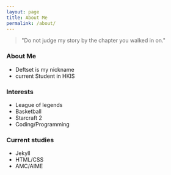 ```yaml
---
layout: page
title: About Me
permalink: /about/
---
```


> "Do not judge my story by the chapter you walked in on."

### About Me
- Deftset is my nickname
- current Student in HKIS

### Interests
- League of legends
- Basketball
- Starcraft 2
- Coding/Programming

### Current studies
- Jekyll
- HTML/CSS
- AMC/AIME
